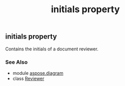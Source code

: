 ﻿---
title: initials property
second_title: Aspose.Diagram for Python via .NET API References
description: 
type: docs
weight: 50
url: /python-net/aspose.diagram/reviewer/initials/
is_root: false
---

## initials property


Contains the initials of a document reviewer.

### See Also
* module [aspose.diagram](../../)
* class [Reviewer](/diagram/python-net/aspose.diagram/reviewer)
